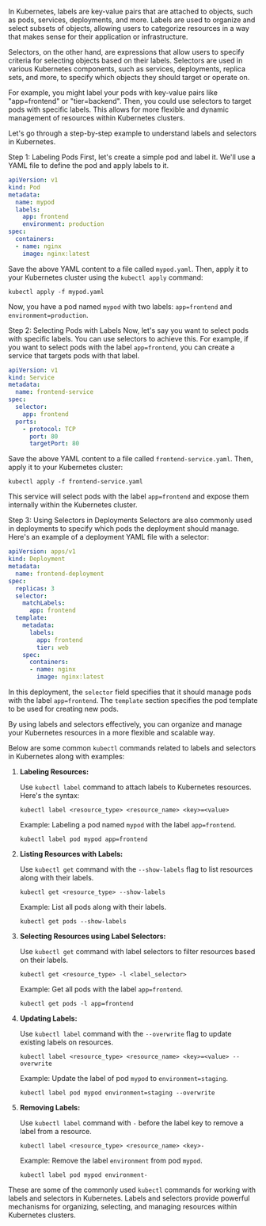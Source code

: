 In Kubernetes, labels are key-value pairs that are attached to objects, such as pods, services, deployments, and more. Labels are used to organize and select subsets of objects, allowing users to categorize resources in a way that makes sense for their application or infrastructure.

Selectors, on the other hand, are expressions that allow users to specify criteria for selecting objects based on their labels. Selectors are used in various Kubernetes components, such as services, deployments, replica sets, and more, to specify which objects they should target or operate on.

For example, you might label your pods with key-value pairs like "app=frontend" or "tier=backend". Then, you could use selectors to target pods with specific labels. This allows for more flexible and dynamic management of resources within Kubernetes clusters.


Let's go through a step-by-step example to understand labels and selectors in Kubernetes.

Step 1: Labeling Pods
First, let's create a simple pod and label it. We'll use a YAML file to define the pod and apply labels to it.

```yaml
apiVersion: v1
kind: Pod
metadata:
  name: mypod
  labels:
    app: frontend
    environment: production
spec:
  containers:
  - name: nginx
    image: nginx:latest
```

Save the above YAML content to a file called `mypod.yaml`. Then, apply it to your Kubernetes cluster using the `kubectl apply` command:

```
kubectl apply -f mypod.yaml
```

Now, you have a pod named `mypod` with two labels: `app=frontend` and `environment=production`.

Step 2: Selecting Pods with Labels
Now, let's say you want to select pods with specific labels. You can use selectors to achieve this. For example, if you want to select pods with the label `app=frontend`, you can create a service that targets pods with that label.

```yaml
apiVersion: v1
kind: Service
metadata:
  name: frontend-service
spec:
  selector:
    app: frontend
  ports:
    - protocol: TCP
      port: 80
      targetPort: 80
```

Save the above YAML content to a file called `frontend-service.yaml`. Then, apply it to your Kubernetes cluster:

```
kubectl apply -f frontend-service.yaml
```

This service will select pods with the label `app=frontend` and expose them internally within the Kubernetes cluster.

Step 3: Using Selectors in Deployments
Selectors are also commonly used in deployments to specify which pods the deployment should manage. Here's an example of a deployment YAML file with a selector:

```yaml
apiVersion: apps/v1
kind: Deployment
metadata:
  name: frontend-deployment
spec:
  replicas: 3
  selector:
    matchLabels:
      app: frontend
  template:
    metadata:
      labels:
        app: frontend
        tier: web
    spec:
      containers:
      - name: nginx
        image: nginx:latest
```

In this deployment, the `selector` field specifies that it should manage pods with the label `app=frontend`. The `template` section specifies the pod template to be used for creating new pods.

By using labels and selectors effectively, you can organize and manage your Kubernetes resources in a more flexible and scalable way.


Below are some common `kubectl` commands related to labels and selectors in Kubernetes along with examples:

1. **Labeling Resources:**

   Use `kubectl label` command to attach labels to Kubernetes resources. Here's the syntax:

   ```
   kubectl label <resource_type> <resource_name> <key>=<value>
   ```

   Example: Labeling a pod named `mypod` with the label `app=frontend`.

   ```
   kubectl label pod mypod app=frontend
   ```

2. **Listing Resources with Labels:**

   Use `kubectl get` command with the `--show-labels` flag to list resources along with their labels.

   ```
   kubectl get <resource_type> --show-labels
   ```

   Example: List all pods along with their labels.

   ```
   kubectl get pods --show-labels
   ```

3. **Selecting Resources using Label Selectors:**

   Use `kubectl get` command with label selectors to filter resources based on their labels.

   ```
   kubectl get <resource_type> -l <label_selector>
   ```

   Example: Get all pods with the label `app=frontend`.

   ```
   kubectl get pods -l app=frontend
   ```

4. **Updating Labels:**

   Use `kubectl label` command with the `--overwrite` flag to update existing labels on resources.

   ```
   kubectl label <resource_type> <resource_name> <key>=<value> --overwrite
   ```

   Example: Update the label of pod `mypod` to `environment=staging`.

   ```
   kubectl label pod mypod environment=staging --overwrite
   ```

5. **Removing Labels:**

   Use `kubectl label` command with `-` before the label key to remove a label from a resource.

   ```
   kubectl label <resource_type> <resource_name> <key>-
   ```

   Example: Remove the label `environment` from pod `mypod`.

   ```
   kubectl label pod mypod environment-
   ```

These are some of the commonly used `kubectl` commands for working with labels and selectors in Kubernetes. Labels and selectors provide powerful mechanisms for organizing, selecting, and managing resources within Kubernetes clusters.
